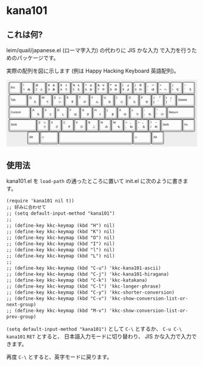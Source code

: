 # kana101

## これは何?

leim/quail/japanese.el (ローマ字入力) の代わりに JIS かな入力 で入力を行うためのパッケージです。

実際の配列を図に示します
(例は Happy Hacking Keyboard 英語配列)。

![kana101](img/kana101.svg)

## 使用法

kana101.el を `load-path` の通ったところに置いて init.el に次のように書きます。

``` emacs-lisp
(require 'kana101 nil t))
;; 好みに合わせて
;; (setq default-input-method "kana101")
;;
;; (define-key kkc-keymap (kbd "H") nil)
;; (define-key kkc-keymap (kbd "K") nil)
;; (define-key kkc-keymap (kbd "O") nil)
;; (define-key kkc-keymap (kbd "I") nil)
;; (define-key kkc-keymap (kbd "l") nil)
;; (define-key kkc-keymap (kbd "L") nil)
;;
;; (define-key kkc-keymap (kbd "C-u") 'kkc-kana101-ascii)
;; (define-key kkc-keymap (kbd "C-j") 'kkc-kana101-hiragana)
;; (define-key kkc-keymap (kbd "C-k") 'kkc-katakana)
;; (define-key kkc-keymap (kbd "C-l") 'kkc-longer-phrase)
;; (define-key kkc-keymap (kbd "C-y") 'kkc-shorter-conversion)
;; (define-key kkc-keymap (kbd "C-v") 'kkc-show-conversion-list-or-next-group)
;; (define-key kkc-keymap (kbd "M-v") 'kkc-show-conversion-list-or-prev-group)
```

`(setq default-input-method "kana101")` として `C-\` とするか、
`C-u C-\` `kana101` `RET` とすると、
日本語入力モードに切り替わり、 JIS かな入力で入力できます。

再度 `C-\` とすると、英字モードに戻ります。
